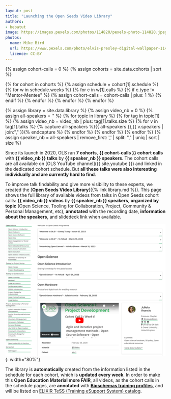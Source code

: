 ```yaml
---
layout: post
title: "Launching the Open Seeds Video Library"
authors:
- bebatut
image: https://images.pexels.com/photos/114820/pexels-photo-114820.jpeg
photos:
  name: Mike Bird
  url: https://www.pexels.com/photo/elvis-presley-digital-wallpaper-114820/
  licence: CC-BY
---
```


{% assign cohort-calls = 0 %}
{% assign cohorts = site.data.cohorts | sort %}

{% for cohort in cohorts %}
    {% assign schedule = cohort[1].schedule %}
    {% for w in schedule.weeks %}
        {% for c in w[1].calls %}
            {% if c.type != "Mentor-Mentee" %}
                {% assign cohort-calls = cohort-calls | plus: 1 %}
            {% endif %}
        {% endfor %}
    {% endfor %}
{% endfor %}

{% assign library = site.data.library %}
{% assign video_nb = 0 %}
{% assign all-speakers = '' %}
{% for topic in library %}
    {% for tag in topic[1] %}
        {% assign video_nb = video_nb | plus: tag[1].talks.size %}
        {% for v in tag[1].talks %}
            {% capture all-speakers %}{{ all-speakers }},{{ v.speakers | join:"," }}{% endcapture %}
        {% endfor %}
    {% endfor %}
{% endfor %}
{% assign speaker_nb = all-speakers | remove_first: ',' | split: "," | uniq | sort | size %}

Since its launch in 2020, OLS ran **7 cohorts**, **{{ cohort-calls }} cohort calls** with **{{ video_nb }} talks** by **{{ speaker_nb }} speakers**. The cohort calls are all available on [OLS YouTube channel]({{ site.youtube }}) and linked in the dedicated cohort schedule. But **all these talks were also interesting individually and are currently hard to find**.

To improve talk findability and give more visibility to these experts, we created the [**Open Seeds Video Library**]({% link library.md %}). This page shows the full library of available videos from talks in Open Seeds cohort calls: **{{ video_nb }} videos** by **{{ speaker_nb }} speakers**, **organized by topic** (Open Science, Tooling for Collaboration, Project, Community & Personal Management, etc), **annotated** with the recording date, **information about the speakers**, and slidedeck link when available.

![Screenshot of the Open Seeds Video Library, showing the table of content on the left, the Open Science section on the middle with a talk on Open Hardware expanded](/images/2023-07-17-video-library-launching.png){: width="80%"}

The library is **automatically** created from the information listed in the schedule for each cohort, which is **updated every week**. In order to make this **Open Education Material more FAIR**, all videos, as the cohort calls in the schedule pages, are **annotated** with [**Bioschemas training profiles**](https://journals.plos.org/ploscompbiol/article?id=10.1371/journal.pcbi.1011120), and will be listed on [ELIXIR TeSS (Training eSupport System) catalog](https://tess.elixir-europe.org/about).